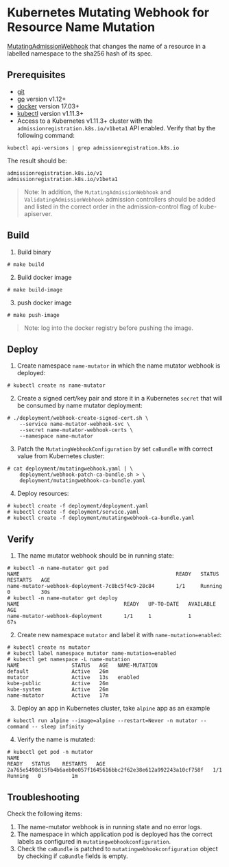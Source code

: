 # Kubernetes Mutating Webhook for Resource Name Mutation

[MutatingAdmissionWebhook](https://kubernetes.io/docs/admin/admission-controllers/#mutatingadmissionwebhook-beta-in-19) that changes the name of a resource in a labelled namespace to the sha256 hash of its spec.

## Prerequisites

- [git](https://git-scm.com/downloads)
- [go](https://golang.org/dl/) version v1.12+
- [docker](https://docs.docker.com/install/) version 17.03+
- [kubectl](https://kubernetes.io/docs/tasks/tools/install-kubectl/) version v1.11.3+
- Access to a Kubernetes v1.11.3+ cluster with the `admissionregistration.k8s.io/v1beta1` API enabled. Verify that by the following command:

```
kubectl api-versions | grep admissionregistration.k8s.io
```
The result should be:
```
admissionregistration.k8s.io/v1
admissionregistration.k8s.io/v1beta1
```

> Note: In addition, the `MutatingAdmissionWebhook` and `ValidatingAdmissionWebhook` admission controllers should be added and listed in the correct order in the admission-control flag of kube-apiserver.

## Build

1. Build binary

```
# make build
```

2. Build docker image
   
```
# make build-image
```

3. push docker image

```
# make push-image
```

> Note: log into the docker registry before pushing the image.

## Deploy

1. Create namespace `name-mutator` in which the name mutator webhook is deployed:

```
# kubectl create ns name-mutator
```

2. Create a signed cert/key pair and store it in a Kubernetes `secret` that will be consumed by name mutator deployment:

```
# ./deployment/webhook-create-signed-cert.sh \
    --service name-mutator-webhook-svc \
    --secret name-mutator-webhook-certs \
    --namespace name-mutator
```

3. Patch the `MutatingWebhookConfiguration` by set `caBundle` with correct value from Kubernetes cluster:

```
# cat deployment/mutatingwebhook.yaml | \
    deployment/webhook-patch-ca-bundle.sh > \
    deployment/mutatingwebhook-ca-bundle.yaml
```

4. Deploy resources:

```
# kubectl create -f deployment/deployment.yaml
# kubectl create -f deployment/service.yaml
# kubectl create -f deployment/mutatingwebhook-ca-bundle.yaml
```

## Verify

1. The name mutator webhook should be in running state:

```
# kubectl -n name-mutator get pod
NAME                                                   READY   STATUS    RESTARTS   AGE
name-mutator-webhook-deployment-7c8bc5f4c9-28c84       1/1     Running   0          30s
# kubectl -n name-mutator get deploy
NAME                                  READY   UP-TO-DATE   AVAILABLE   AGE
name-mutator-webhook-deployment       1/1     1            1           67s
```

2. Create new namespace `mutator` and label it with `name-mutation=enabled`:

```
# kubectl create ns mutator
# kubectl label namespace mutator name-mutation=enabled
# kubectl get namespace -L name-mutation
NAME                 STATUS   AGE   NAME-MUTATION
default              Active   26m
mutator              Active   13s   enabled
kube-public          Active   26m
kube-system          Active   26m
name-mutator         Active   17m
```

3. Deploy an app in Kubernetes cluster, take `alpine` app as an example

```
# kubectl run alpine --image=alpine --restart=Never -n mutator --command -- sleep infinity
```

4. Verify the name is mutated:

```
# kubectl get pod -n mutator
NAME                                                               READY   STATUS    RESTARTS   AGE
2a765e5498d15fb4b6aeb0e057f1645616bbc2f62e38e612a992243a10cf758f   1/1     Running   0          1m
```

## Troubleshooting

Check the following items:

1. The name-mutator webhook is in running state and no error logs.
2. The namespace in which application pod is deployed has the correct labels as configured in `mutatingwebhookconfiguration`.
3. Check the `caBundle` is patched to `mutatingwebhookconfiguration` object by checking if `caBundle` fields is empty.
